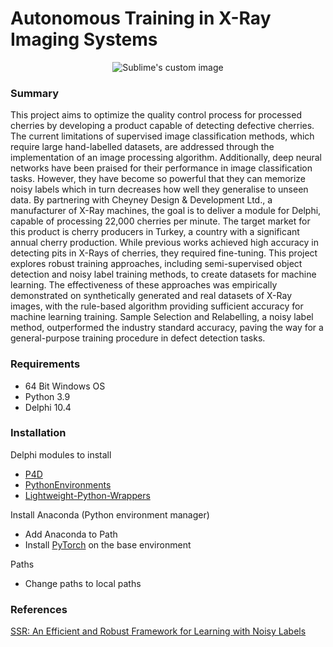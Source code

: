 # Autonomous Training in X-Ray Imaging Systems



<p align="center">
  <img src="https://github.com/nczarli/autonomous-training-xray/assets/58233641/7cd06be2-b0a6-4084-b838-05769dc9d582" alt="Sublime's custom image"/>
</p>

### Summary

This project aims to optimize the quality control process for processed cherries by developing a product capable of detecting defective cherries. The current limitations of supervised image classification methods, which require large hand-labelled datasets, are addressed through the implementation of an image processing algorithm. Additionally, deep neural networks have been praised for their performance in image classification tasks. However, they have become so powerful that they can memorize noisy labels which in turn decreases how well they generalise to unseen data. By partnering with Cheyney Design & Development Ltd., a manufacturer of X-Ray machines, the goal is to deliver a module for Delphi, capable of processing 22,000 cherries per minute. The target market for this product is cherry producers in Turkey, a country with a significant annual cherry production. While previous works achieved high accuracy in detecting pits in X-Rays of cherries, they required fine-tuning. This project explores robust training approaches, including semi-supervised object detection and noisy label training methods, to create datasets for machine learning. The effectiveness of these approaches was empirically demonstrated on synthetically generated and real datasets of X-Ray images, with the rule-based algorithm providing sufficient accuracy for machine learning training. Sample Selection and Relabelling, a noisy label method, outperformed the industry standard accuracy, paving the way for a general-purpose training procedure in defect detection tasks.

### Requirements
- 64 Bit Windows OS
- Python 3.9
- Delphi 10.4

### Installation
Delphi modules to install
- [P4D](https://github.com/pyscripter/python4delphi)
- [PythonEnvironments](https://github.com/Embarcadero/PythonEnviroments)
- [Lightweight-Python-Wrappers](https://github.com/Embarcadero/Lightweight-Python-Wrappers)

Install Anaconda (Python environment manager)

- Add Anaconda to Path
- Install [PyTorch](https://pytorch.org/get-started/locally/) on the base environment

Paths
- Change paths to local paths

### References
[SSR: An Efficient and Robust Framework for Learning with Noisy Labels](https://arxiv.org/abs/2111.11288)

